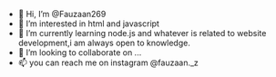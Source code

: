 - 👋 Hi, I’m @Fauzaan269
- 👀 I’m interested in html and javascript
- 🌱 I’m currently learning node.js and whatever is related to website development,i am always open to knowledge.
- 💞️ I’m looking to collaborate on ...
- 📫 you can reach me on instagram @fauzaan._z

<!---
Fauzaan269/Fauzaan269 is a ✨ special ✨ repository because its `README.md` (this file) appears on your GitHub profile.
You can click the Preview link to take a look at your changes.
--->
